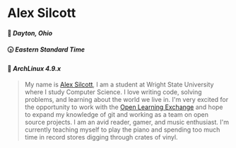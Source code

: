 # Alex Silcott
#### &#127969; _Dayton, Ohio_
#### &#128351; _Eastern Standard Time_
#### &#128039; _ArchLinux 4.9.x_  

>My name is [Alex Silcott](https://www.github.com/zeivhann), I am a student at Wright State University where I study Computer Science. I love writing code, solving problems, and learning about the world we live in. I'm very excited for the opportunity to work with the [Open Learning Exchange](https://www.ole.org) and hope to expand my knowledge of git and working as a team on open source projects. I am an avid reader, gamer, and music enthusiast. I'm currently teaching myself to play the piano and spending too much time in record stores digging through crates of vinyl.
